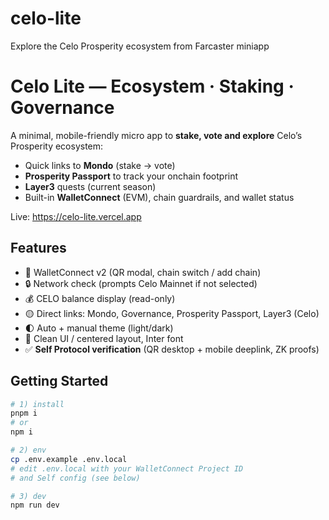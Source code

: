 # celo-lite

Explore the Celo Prosperity ecosystem from Farcaster miniapp

# Celo Lite — Ecosystem · Staking · Governance

A minimal, mobile-friendly micro app to **stake, vote and explore** Celo’s Prosperity ecosystem:
- Quick links to **Mondo** (stake → vote)
- **Prosperity Passport** to track your onchain footprint
- **Layer3** quests (current season)
- Built-in **WalletConnect** (EVM), chain guardrails, and wallet status

Live: https://celo-lite.vercel.app

## Features
- 🔌 WalletConnect v2 (QR modal, chain switch / add chain)
- 🔒 Network check (prompts Celo Mainnet if not selected)
- 💰 CELO balance display (read-only)
- 🟡 Direct links: Mondo, Governance, Prosperity Passport, Layer3 (Celo)
- 🌓 Auto + manual theme (light/dark)
- 📱 Clean UI / centered layout, Inter font
- ✅ **Self Protocol verification** (QR desktop + mobile deeplink, ZK proofs)

## Getting Started

```bash
# 1) install
pnpm i
# or
npm i

# 2) env
cp .env.example .env.local
# edit .env.local with your WalletConnect Project ID
# and Self config (see below)

# 3) dev
npm run dev
